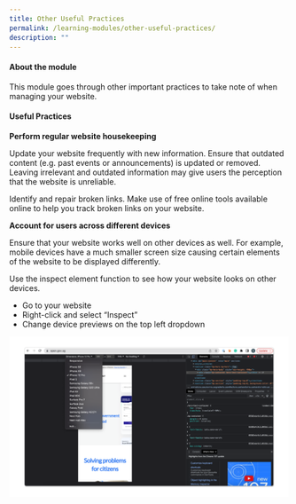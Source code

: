 ```yaml
---
title: Other Useful Practices
permalink: /learning-modules/other-useful-practices/
description: ""
---
```

#### About the module

This module goes through other important practices to take note of when managing your website.

 
#### Useful Practices

**Perform regular website housekeeping**

Update your website frequently with new information. Ensure that outdated content (e.g. past events or announcements) is updated or removed. Leaving irrelevant and outdated information may give users the perception that the website is unreliable.

Identify and repair broken links. Make use of free online tools available online to help you track broken links on your website.

**Account for users across different devices**

Ensure that your website works well on other devices as well. For example, mobile devices have a much smaller screen size causing certain elements of the website to be displayed differently.

Use the inspect element function to see how your website looks on other devices.

*   Go to your website
*   Right-click and select “Inspect”
*   Change device previews on the top left dropdown

![Example of using the inspect element for device preview](/images/Other%20Useful%20Practices.png)